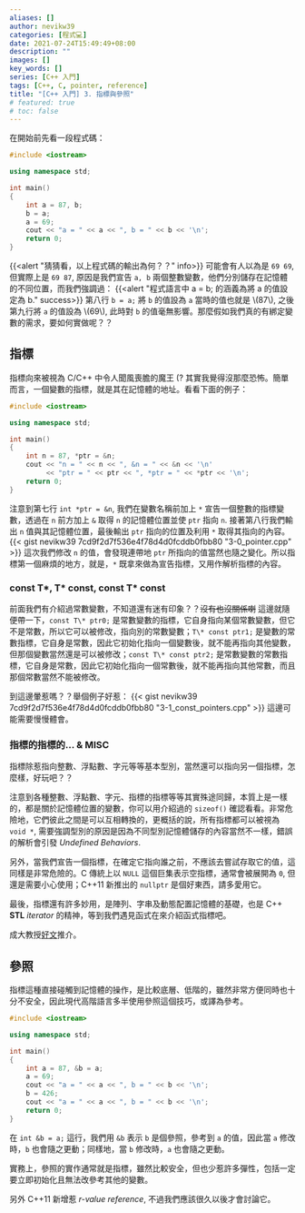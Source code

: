 ```yaml
---
aliases: []
author: nevikw39
categories: [程式💻]
date: 2021-07-24T15:49:49+08:00
description: ""
images: []
key_words: []
series: [C++ 入門]
tags: [C++, C, pointer, reference]
title: "[C++ 入門] 3. 指標與參照"
# featured: true
# toc: false
---
```


在開始前先看一段程式碼：
```cpp
#include <iostream>

using namespace std;

int main()
{
    int a = 87, b;
    b = a;
    a = 69;
    cout << "a = " << a << ", b = " << b << '\n';
    return 0;
}
```
{{<alert "猜猜看，以上程式碼的輸出為何？？" info>}}
可能會有人以為是 `69 69`, 但實際上是 `69 87`, 原因是我們宣告 `a, b` 兩個整數變數，他們分別儲存在記憶體的不同位置，而我們強調過：
{{<alert "程式語言中 a = b; 的涵義為將 a 的值設定為 b." success>}}
第八行 `b = a;` 將 `b` 的值設為 `a` 當時的值也就是 \\(87\\), 之後第九行將 `a` 的值設為 \\(69\\), 此時對 `b` 的值毫無影響。那麼假如我們真的有綁定變數的需求，要如何實做呢？？

## 指標

指標向來被視為 C/C++ 中令人聞風喪膽的魔王 (? 其實我覺得沒那麼恐怖。簡單而言，一個變數的指標，就是其在記憶體的地址。看看下面的例子：
```cpp
#include <iostream>

using namespace std;

int main()
{
    int n = 87, *ptr = &n;
    cout << "n = " << n << ", &n = " << &n << '\n'
         << "ptr = " << ptr << ", *ptr = " << *ptr << '\n';
    return 0;
}
```
注意到第七行 `int *ptr = &n`, 我們在變數名稱前加上 `*` 宣告一個整數的指標變數，透過在 `n` 前方加上 `&` 取得 `n` 的記憶體位置並使 `ptr` 指向 `n`. 接著第八行我們輸出 `n` 值與其記憶體位置，最後輸出 `ptr` 指向的位置及利用 `*` 取得其指向的內容。
{{< gist nevikw39 7cd9f2d7f536e4f78d4d0fcddb0fbb80 "3-0_pointer.cpp" >}}
這次我們修改 `n` 的值，會發現連帶地 `ptr` 所指向的值當然也隨之變化。所以指標第一個麻煩的地方，就是，`*` 既拿來做為宣告指標，又用作解析指標的內容。

### const T\*, T\* const, const T\* const

前面我們有介紹過常數變數，不知道還有迷有印象？？~~沒有也沒關係喇~~ 這邊就隨便帶一下，`const T\* ptr0;` 是常數變數的指標，它自身指向某個常數變數，但它不是常數，所以它可以被修改，指向別的常數變數；`T\* const ptr1;` 是變數的常數指標，它自身是常數，因此它初始化指向一個變數後，就不能再指向其他變數，但那個變數當然還是可以被修改；`const T\* const ptr2;` 是常數變數的常數指標，它自身是常數，因此它初始化指向一個常數後，就不能再指向其他常數，而且那個常數當然不能被修改。

到這邊暈惹嗎？？舉個例子好惹：
{{< gist nevikw39 7cd9f2d7f536e4f78d4d0fcddb0fbb80 "3-1_const_pointers.cpp" >}}
這邊可能需要慢慢體會。

### 指標的指標的… & MISC

指標除惹指向整數、浮點數、字元等等基本型別，當然還可以指向另一個指標，怎麼樣，好玩吧？？

注意到各種整數、浮點數、字元、指標的指標等等其實殊途同歸，本質上是一樣的，都是關於記憶體位置的變數，你可以用介紹過的 `sizeof()` 確認看看。非常危險地，它們彼此之間是可以互相轉換的，更概括的說，所有指標都可以被視為 `void *`, 需要強調型別的原因是因為不同型別記憶體儲存的內容當然不一樣，錯誤的解析會引發 _Undefined Behaviors_.

另外，當我們宣告一個指標，在確定它指向誰之前，不應該去嘗試存取它的值，這同樣是非常危險的。C 傳統上以 `NULL` 這個巨集表示空指標，通常會被展開為 `0`, 但還是需要小心使用；C++11 新推出的 `nullptr` 是個好東西，請多愛用它。

最後，指標還有許多妙用，是陣列、字串及動態配置記憶體的基礎，也是 C++ **STL** _iterator_ 的精神，等到我們遇見函式在來介紹函式指標吧。

成大教授[好文](https://hackmd.io/@sysprog/c-prog/%2Fs%2FHyBPr9WGl)推介。

## 參照

指標這種直接碰觸到記憶體的操作，是比較底層、低階的，雖然非常方便同時也十分不安全，因此現代高階語言多半使用參照這個技巧，或譯為參考。
```cpp
#include <iostream>

using namespace std;

int main()
{
    int a = 87, &b = a;
    a = 69;
    cout << "a = " << a << ", b = " << b << '\n';
    b = 426;
    cout << "a = " << a << ", b = " << b << '\n';
    return 0;
}
```
在 `int &b = a;` 這行，我們用 `&b` 表示 `b` 是個參照，參考到 `a` 的值，因此當 `a` 修改時，`b` 也會隨之更動；同樣地，當 `b` 修改時，`a` 也會隨之更動。

實務上，參照的實作通常就是指標，雖然比較安全，但也少惹許多彈性，包括一定要立即初始化且無法改參考其他的變數。

另外 C++11 新增惹 _r-value reference_, 不過我們應該很久以後才會討論它。
